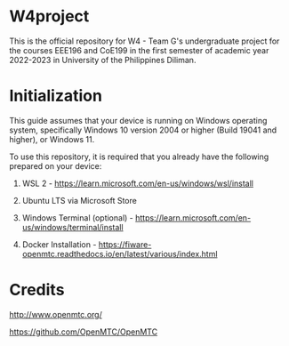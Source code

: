 # W4project
This is the official repository for W4 - Team G's undergraduate project for the courses EEE196 and CoE199 in the first semester of academic year 2022-2023 in University of the Philippines Diliman.
# Initialization
This guide assumes that your device is running on Windows operating system, specifically Windows 10 version 2004 or higher (Build 19041 and higher), or Windows 11.

To use this repository, it is required that you already have the following prepared on your device:

1. WSL 2 - https://learn.microsoft.com/en-us/windows/wsl/install

2. Ubuntu <version no.> LTS via Microsoft Store
	
3. Windows Terminal (optional) - https://learn.microsoft.com/en-us/windows/terminal/install

4. Docker Installation - https://fiware-openmtc.readthedocs.io/en/latest/various/index.html
# Credits

http://www.openmtc.org/

https://github.com/OpenMTC/OpenMTC
